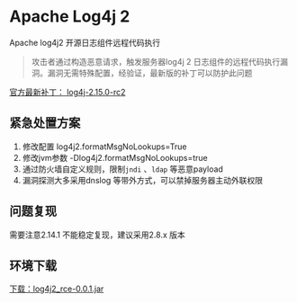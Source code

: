 # Apache Log4j 2 
Apache log4j2 开源日志组件远程代码执行

> 攻击者通过构造恶意请求，触发服务器log4j 2 日志组件的远程代码执行漏洞。漏洞无需特殊配置，经验证，最新版的补丁可以防护此问题

[官方最新补丁： log4j-2.15.0-rc2](https://github.com/apache/logging-log4j2/releases/tag/log4j-2.15.0-rc2)

## 紧急处置方案
1. 修改配置  log4j2.formatMsgNoLookups=True
2. 修改jvm参数 -Dlog4j2.formatMsgNoLookups=true
3. 通过防火墙自定义规则，限制`jndi` 、`ldap` 等恶意payload
4. 漏洞探测大多采用dnslog 等带外方式，可以禁掉服务器主动外联权限

## 问题复现
需要注意2.14.1 不能稳定复现，建议采用2.8.x 版本

## 环境下载
[下载：log4j2_rce-0.0.1.jar](https://github.com/dbgee/log4j2_rce/releases/download/0.0.1/log4j2_rce-0.0.1.jar) 